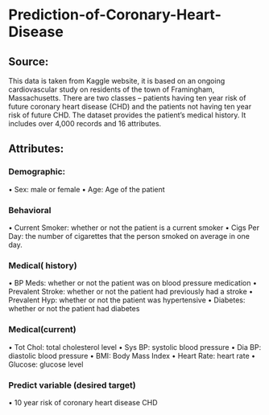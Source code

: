 # Prediction-of-Coronary-Heart-Disease
## Source:
This data is taken from Kaggle website, it is based on an ongoing cardiovascular study on residents of the town of Framingham, Massachusetts. There are two classes – patients having ten year risk of future coronary heart disease (CHD) and the patients not having ten year risk of future CHD. The dataset provides the patient’s medical history. It includes over 4,000 records and 16 attributes.
## Attributes:
### Demographic:
• Sex: male or female
• Age: Age of the patient
### Behavioral
• Current Smoker: whether or not the patient is a current smoker 
• Cigs Per Day: the number of cigarettes that the person smoked on average in one day. 
### Medical( history)
• BP Meds: whether or not the patient was on blood pressure medication 
• Prevalent Stroke: whether or not the patient had previously had a stroke 
• Prevalent Hyp: whether or not the patient was hypertensive 
• Diabetes: whether or not the patient had diabetes 
### Medical(current)
• Tot Chol: total cholesterol level 
• Sys BP: systolic blood pressure 
• Dia BP: diastolic blood pressure 
• BMI: Body Mass Index 
• Heart Rate: heart rate 
• Glucose: glucose level 
### Predict variable (desired target)
• 10 year risk of coronary heart disease CHD 


